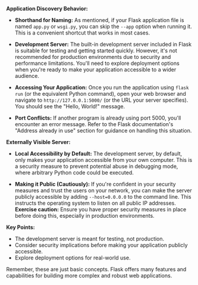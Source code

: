 **Application Discovery Behavior:**

- **Shorthand for Naming:** As mentioned, if your Flask application file is named `app.py` or `wsgi.py`, you can skip the `--app` option when running it. This is a convenient shortcut that works in most cases.

- **Development Server:** The built-in development server included in Flask is suitable for testing and getting started quickly. However, it's not recommended for production environments due to security and performance limitations. You'll need to explore deployment options when you're ready to make your application accessible to a wider audience.

- **Accessing Your Application:** Once you run the application using `flask run` (or the equivalent Python command), open your web browser and navigate to `http://127.0.0.1:5000/` (or the URL your server specifies). You should see the "Hello, World!" message.

- **Port Conflicts:** If another program is already using port 5000, you'll encounter an error message. Refer to the Flask documentation's "Address already in use" section for guidance on handling this situation.

**Externally Visible Server:**

- **Local Accessibility by Default:** The development server, by default, only makes your application accessible from your own computer. This is a security measure to prevent potential abuse in debugging mode, where arbitrary Python code could be executed.

- **Making it Public (Cautiously):** If you're confident in your security measures and trust the users on your network, you can make the server publicly accessible by adding `--host=0.0.0.0` to the command line. This instructs the operating system to listen on all public IP addresses. **Exercise caution:** Ensure you have proper security measures in place before doing this, especially in production environments.

**Key Points:**

- The development server is meant for testing, not production.
- Consider security implications before making your application publicly accessible.
- Explore deployment options for real-world use.

Remember, these are just basic concepts. Flask offers many features and capabilities for building more complex and robust web applications.